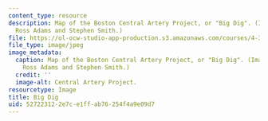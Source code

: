 ```yaml
---
content_type: resource
description: Map of the Boston Central Artery Project, or "Big Dig". (Image courtesy
  Ross Adams and Stephen Smith.)
file: https://ol-ocw-studio-app-production.s3.amazonaws.com/courses/4-303-dialogue-in-art-architecture-and-urbanism-fall-2003/527223122e7ce1ffab76254f4a9e09d7_4-303f03.jpg
file_type: image/jpeg
image_metadata:
  caption: Map of the Boston Central Artery Project, or "Big Dig". (Image courtesy
    Ross Adams and Stephen Smith.)
  credit: ''
  image-alt: Central Artery Project.
resourcetype: Image
title: Big Dig
uid: 52722312-2e7c-e1ff-ab76-254f4a9e09d7
---
```


